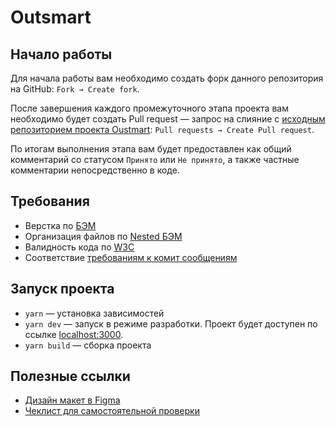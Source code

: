 # Outsmart

## Начало работы

Для начала работы вам необходимо создать форк данного репозитория на GitHub: `Fork → Create fork`.

После завершения каждого промежуточного этапа проекта вам необходимо будет создать Pull request — запрос на слияние с [исходным репозиторием проекта Oustmart](https://github.com/c2u5hed/outsmart): `Pull requests → Create Pull request`.

По итогам выполнения этапа вам будет предоставлен как общий комментарий со статусом `Принято` или `Не принято`, а также частные комментарии непосредственно в коде.

## Требования

* Верстка по [БЭМ](https://ru.bem.info/)
* Организация файлов по [Nested БЭМ](https://ru.bem.info/methodology/filestructure/#nested)
* Валидность кода по [W3C](https://validator.w3.org/)
* Соответствие [требованиям к комит сообщениям](https://www.freecodecamp.org/news/writing-good-commit-messages-a-practical-guide/)

## Запуск проекта

* `yarn` — установка зависимостей
* `yarn dev` — запуск в режиме разработки. Проект будет доступен по ссылке [localhost:3000](http://localhost:3000/).
* `yarn build` — сборка проекта

## Полезные ссылки

* [Дизайн макет в Figma](https://www.figma.com/file/RpKABoy6gfL5g2QbDdgF2F/Outsmart?node-id=46%3A2)
* [Чеклист для самостоятельной проверки](https://code.s3.yandex.net/web-developer/checklists-pdf/web-plus/checklist-1.pdf)